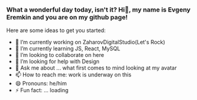 ### What a wonderful day today, isn't it? Hi👋, my name is Evgeny Eremkin and you are on my github page!

Here are some ideas to get you started:

- 🔭 I’m currently working on ZaharovDigitalStudio(Let's Rock)
- 🌱 I’m currently learning JS, React, MySQL
- 👯 I’m looking to collaborate on here
- 🤔 I’m looking for help with Design
- 💬 Ask me about ... what first comes to mind looking at my avatar
- 📫 How to reach me: work is underway on this
- 😄 Pronouns: he/him
- ⚡ Fun fact: ... loading
